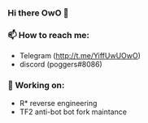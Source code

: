 ### Hi there OwO 👋
### 📫 How to reach me:
- Telegram (http://t.me/YiffUwUOwO)
- discord (poggers#8086)
###  🔭 Working on:
- R* reverse engineering
- TF2 anti-bot bot fork maintance
<!--
**pogpoggers/pogpoggers** is a ✨ _special_ ✨ repository because its `README.md` (this file) appears on your GitHub profile.

Here are some ideas to get you started:

- 🔭 I’m currently working on ...
- 🌱 I’m currently learning ...
- 👯 I’m looking to collaborate on ...
- 🤔 I’m looking for help with ...
- 💬 Ask me about ...
-  ...
- 😄 Pronouns: ...
- ⚡ Fun fact: ...
--> 
